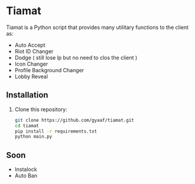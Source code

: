 # Tiamat

Tiamat is a Python script that provides many utilitary functions to the client as:
* Auto Accept
* Riot ID Changer
* Dodge ( still lose lp but no need to clos the client )
* Icon Changer
* Profile Background Changer
* Lobby Reveal

## Installation

1. Clone this repository:

   ```bash
   git clone https://github.com/gyaaf/tiamat.git
   cd tiamat
   pip install -r requirements.txt
   python main.py
    ```

## Soon

* Instalock
* Auto Ban
